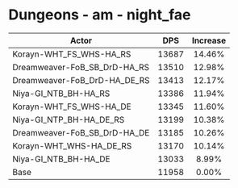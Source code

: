 # Dungeons - am - night_fae
| Actor | DPS | Increase |
|---|:---:|:---:|
|Korayn-WHT_FS_WHS-HA_RS|13687|14.46%|
|Dreamweaver-FoB_SB_DrD-HA_RS|13510|12.98%|
|Dreamweaver-FoB_DrD-HA_DE_RS|13413|12.17%|
|Niya-GI_NTB_BH-HA_RS|13386|11.94%|
|Korayn-WHT_FS_WHS-HA_DE|13345|11.60%|
|Niya-GI_NTP_BH-HA_DE_RS|13199|10.38%|
|Dreamweaver-FoB_SB_DrD-HA_DE|13185|10.26%|
|Korayn-WHT_WHS-HA_DE_RS|13170|10.14%|
|Niya-GI_NTB_BH-HA_DE|13033|8.99%|
|Base|11958|0.00%|
